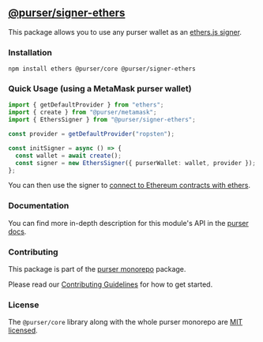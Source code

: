 ## [@purser/signer-ethers](https://www.npmjs.com/package/@purser/signer-ethers)

This package allows you to use any purser wallet as an [ethers.js signer](https://docs.ethers.io/v4/api-wallet.html#signer).

### Installation

```shell
npm install ethers @purser/core @purser/signer-ethers
```

### Quick Usage (using a MetaMask purser wallet)

```typescript
import { getDefaultProvider } from "ethers";
import { create } from "@purser/metamask";
import { EthersSigner } from "@purser/signer-ethers";

const provider = getDefaultProvider("ropsten");

const initSigner = async () => {
  const wallet = await create();
  const signer = new EthersSigner({ purserWallet: wallet, provider });
};
```

You can then use the signer to [connect to Ethereum contracts with ethers](https://docs.ethers.io/v4/api-contract.html#connecting-to-a-contract).

### Documentation

You can find more in-depth description for this module's API in the [purser docs](https://joincolony.github.io/purser/modules/_purser_signer_ethers.html).

### Contributing

This package is part of the [purser monorepo](https://github.com/JoinColony/purser) package.

Please read our [Contributing Guidelines](https://github.com/JoinColony/purser/blob/master/.github/CONTRIBUTING.md) for how to get started.

### License

The `@purser/core` library along with the whole purser monorepo are [MIT licensed](https://github.com/JoinColony/purser/blob/master/LICENSE).
